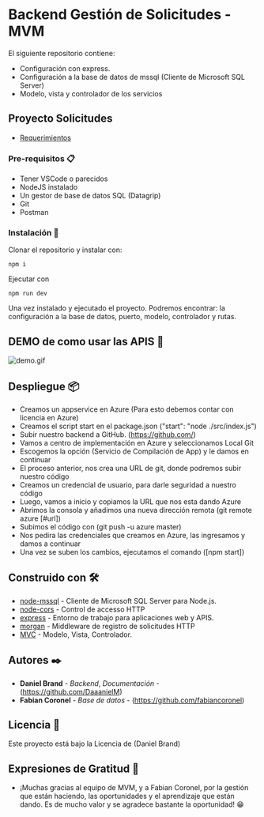 # Backend Gestión de Solicitudes - MVM

El siguiente repositorio contiene:

-   Configuración con express.
-   Configuración a la base de datos de mssql (Cliente de Microsoft SQL Server)
-   Modelo, vista y controlador de los servicios

## Proyecto Solicitudes 
- [Requerimientos](https://mvmingenieriadesoftware-my.sharepoint.com/:w:/g/personal/fabian_coronel_mvm_com_co/EZs4DVtHluVDv3GwU3JM-GgB5V8MCbd34AW9uwy-GFfHmQ?e=qjUKbt)

### Pre-requisitos 📋

-   Tener VSCode o parecidos
-   NodeJS instalado
-   Un gestor de base de datos SQL (Datagrip)
-   Git
-   Postman

### Instalación 🔧

Clonar el repositorio y instalar con:

```
npm i
```

Ejecutar con

```
npm run dev
```

Una vez instalado y ejecutado el proyecto. Podremos encontrar: la configuración a la base de datos, puerto, modelo, controlador y rutas.

## DEMO de como usar las APIS 👾

![demo.gif](https://github.com/DaaanielM/back-mvm/blob/master/demo.gif)



## Despliegue 📦

-   Creamos un appservice en Azure (Para esto debemos contar con licencia en Azure)
-   Creamos el script start en el package.json ("start": "node ./src/index.js")
-   Subir nuestro backend a GitHub. (https://github.com/)
-   Vamos a centro de implementación en Azure y seleccionamos Local Git
-   Escogemos la opción (Servicio de Compilación de App) y le damos en continuar
-   El proceso anterior, nos crea una URL de git, donde podremos subir nuestro código
-   Creamos un credencial de usuario, para darle seguridad a nuestro código
-   Luego, vamos a inicio y copiamos la URL que nos esta dando Azure
-   Abrimos la consola y añadimos una nueva dirección remota (git remote azure [#url])
-   Subimos el código con (git push -u azure master)
-   Nos pedira las credenciales que creamos en Azure, las ingresamos y damos a continuar
-   Una vez se suben los cambios, ejecutamos el comando ([npm start])

## Construido con 🛠️

-   [node-mssql](https://www.npmjs.com/package/mssql) - Cliente de Microsoft SQL Server para Node.js.
-   [node-cors](https://www.npmjs.com/package/cors) - Control de accesso HTTP
-   [express](https://www.npmjs.com/package/express) - Entorno de trabajo para aplicaciones web y APIS.
-   [morgan](https://www.npmjs.com/package/morgan) - Middleware de registro de solicitudes HTTP
-   [MVC](https://somospnt.com/blog/159-node-mvc) - Modelo, Vista, Controlador.

## Autores ✒️

-   **Daniel Brand** - _Backend_, _Documentación_ - (https://github.com/DaaanielM)
-   **Fabian Coronel** - _Base de datos_ - (https://github.com/fabiancoronel)

## Licencia 📄

Este proyecto está bajo la Licencia de (Daniel Brand)

## Expresiones de Gratitud 🎁

-   ¡Muchas gracias al equipo de MVM, y a Fabian Coronel, por la gestión que están haciendo, las oportunidades y el aprendizaje que están dando. Es de mucho valor y se agradece bastante la oportunidad! 😁
